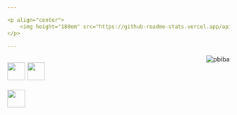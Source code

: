 ```yaml
---

<p align="center">
    <img height="180em" src="https://github-readme-stats.vercel.app/api?username=milanskyyy&show_icons=true&theme=algolia&include_all_commits=true&count_private=true"/>
</p>

---
```

<img alt="pbiba" src="https://discord.c99.nl/widget/theme-4/910529879701860442.png" align="right"/>

<code><img height="40" src="https://brandslogos.com/wp-content/uploads/images/large/java-logo-1.png"></code>
<code><img height="40" src="https://brandslogos.com/wp-content/uploads/images/c-logo.png"></code>
---
<code><img height="40" src="https://brandslogos.com/wp-content/uploads/images/large/vk-logo.png" href="https://vk.com/milanskyyy"></code>


